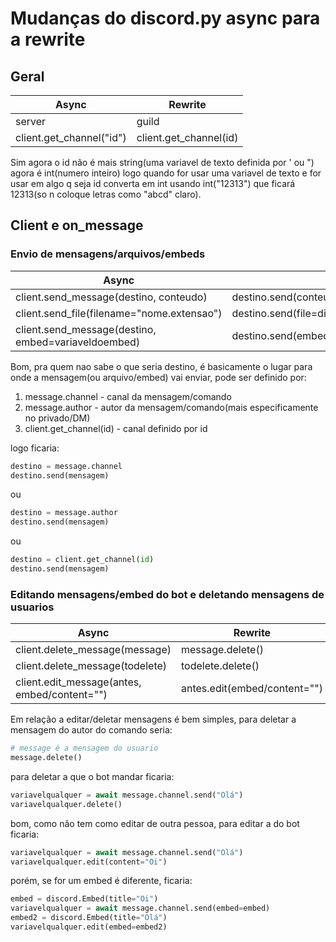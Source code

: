 # Mudanças do discord.py async para a rewrite

## Geral
Async | Rewrite
--------|--------
server | guild
client.get_channel("id") | client.get_channel(id)

Sim agora o id não é mais string(uma variavel de texto definida por ' ou ")
agora é int(numero inteiro) logo quando for usar uma variavel de texto e for usar em algo q seja id converta em int 
usando int("12313") que ficará 12313(so n coloque letras como "abcd" claro).


## Client e on_message
### Envio de mensagens/arquivos/embeds
Async | Rewrite
--------|--------
client.send_message(destino, conteudo) | destino.send(conteúdo)
client.send_file(filename="nome.extensao") | destino.send(file=discord.File(filename="nome.extensao"))
client.send_message(destino, embed=variaveldoembed) | destino.send(embed=variaveldoembed)

Bom, pra quem nao sabe o que seria destino, é basicamente o lugar para onde a mensagem(ou arquivo/embed) vai enviar,
pode ser definido por:
1. message.channel - canal da mensagem/comando
2. message.author - autor da mensagem/comando(mais especificamente no privado/DM)
3. client.get_channel(id) - canal definido por id

logo ficaria:
```python
destino = message.channel
destino.send(mensagem)
```
ou
```python
destino = message.author
destino.send(mensagem)
```
ou
```python
destino = client.get_channel(id)
destino.send(mensagem)
```

### Editando mensagens/embed do bot e deletando mensagens de usuarios
Async | Rewrite
--------|--------
client.delete_message(message) | message.delete()
client.delete_message(todelete) | todelete.delete()
client.edit_message(antes, embed/content="") | antes.edit(embed/content="")

Em relação a editar/deletar mensagens é bem simples, para deletar a mensagem do autor do comando seria:
```python
# message é a mensagem do usuario
message.delete()
```
para deletar a que o bot mandar ficaria:
```python
variavelqualquer = await message.channel.send("Olá")
variavelqualquer.delete()
```

bom, como não tem como editar de outra pessoa, para editar a do bot ficaria:
```python
variavelqualquer = await message.channel.send("Olá")
variavelqualquer.edit(content="Oi")
```
porém, se for um embed é diferente, ficaria:
```python
embed = discord.Embed(title="Oi")
variavelqualquer = await message.channel.send(embed=embed)
embed2 = discord.Embed(title="Olá")
variavelqualquer.edit(embed=embed2)
```

